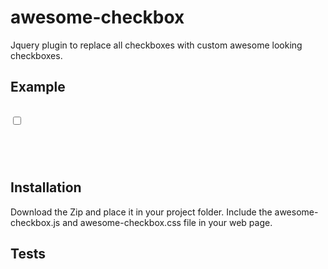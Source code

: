 # awesome-checkbox
Jquery plugin to replace all checkboxes with custom awesome looking checkboxes.

## Example
<pre><code>
<input type="checkbox" data-color="red" data-label="Options1" class="Option" value="">

<script>

	$('.Option').awesome({  // calls the init method
	  color : 'default'
	});

</script>
</code></pre>

## Installation

Download the Zip and place it in your project folder. Include the awesome-checkbox.js and awesome-checkbox.css file in your web page.

## Tests

